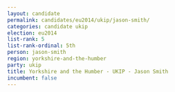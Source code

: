 ```yaml
---
layout: candidate
permalink: candidates/eu2014/ukip/jason-smith/
categories: candidate ukip
election: eu2014
list-rank: 5
list-rank-ordinal: 5th
person: jason-smith
region: yorkshire-and-the-humber
party: ukip
title: Yorkshire and the Humber - UKIP - Jason Smith
incumbent: false
---
```

